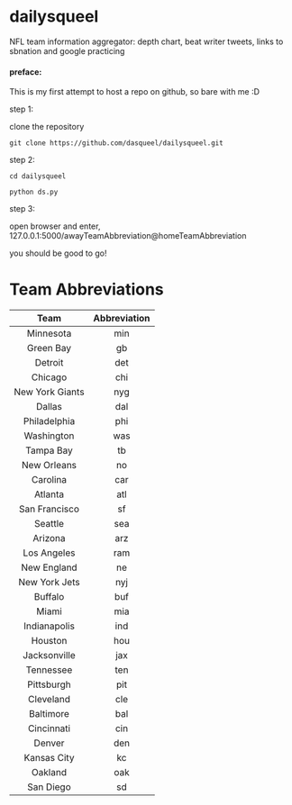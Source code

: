 # dailysqueel
NFL team information aggregator: depth chart, beat writer tweets, links to sbnation and google practicing

#### preface:
This is my first attempt to host a repo on github, so bare with me :D

step 1:

clone the repository

```
git clone https://github.com/dasqueel/dailysqueel.git
```

step 2:
```
cd dailysqueel

python ds.py
```


step 3:

open browser and enter, 127.0.0.1:5000/awayTeamAbbreviation@homeTeamAbbreviation

you should be good to go!

# Team Abbreviations

|Team | Abbreviation |
|:---:|:---:|
|Minnesota|min|
|Green Bay|gb|
|Detroit|det|
|Chicago|chi|
|New York Giants|nyg|
|Dallas|dal|
|Philadelphia|phi|
|Washington|was|
|Tampa Bay|tb|
|New Orleans|no|
|Carolina|car|
|Atlanta|atl|
|San Francisco|sf|
|Seattle|sea|
|Arizona|arz|
|Los Angeles|ram|
|New England|ne|
|New York Jets|nyj|
|Buffalo|buf|
|Miami|mia|
|Indianapolis|ind|
|Houston|hou|
|Jacksonville|jax|
|Tennessee|ten|
|Pittsburgh|pit|
|Cleveland|cle|
|Baltimore|bal|
|Cincinnati|cin|
|Denver|den|
|Kansas City|kc|
|Oakland|oak|
|San Diego|sd|
